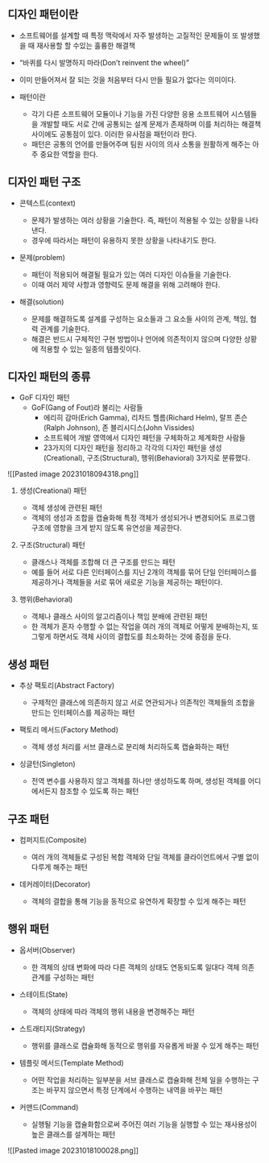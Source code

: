 

## 디자인 패턴이란

* 소프트웨어를 설계할 때 특정 맥락에서 자주 발생하는 고질적인 문제들이 또 발생했을 때 재사용할 할 수있는 훌륭한 해결책
* “바퀴를 다시 발명하지 마라(Don’t reinvent the wheel)”
* 이미 만들어져서 잘 되는 것을 처음부터 다시 만들 필요가 없다는 의미이다.

* 패턴이란
	* 각기 다른 소프트웨어 모듈이나 기능을 가진 다양한 응용 소프트웨어 시스템들을 개발할 때도 서로 간에 공통되는 설계 문제가 존재하며 이를 처리하는 해결책 사이에도 공통점이 있다. 이러한 유사점을 패턴이라 한다.
	* 패턴은 공통의 언어를 만들어주며 팀원 사이의 의사 소통을 원활하게 해주는 아주 중요한 역할을 한다.


## 디자인 패턴 구조
*  콘텍스트(context)
	* 문제가 발생하는 여러 상황을 기술한다. 즉, 패턴이 적용될 수 있는 상황을 나타낸다.
	* 경우에 따라서는 패턴이 유용하지 못한 상황을 나타내기도 한다.

* 문제(problem)
	* 패턴이 적용되어 해결될 필요가 있는 여러 디자인 이슈들을 기술한다.
	* 이때 여러 제약 사항과 영향력도 문제 해결을 위해 고려해야 한다.


* 해결(solution)
	* 문제를 해결하도록 설계를 구성하는 요소들과 그 요소들 사이의 관계, 책임, 협력 관계를 기술한다.
	* 해결은 반드시 구체적인 구현 방법이나 언어에 의존적이지 않으며 다양한 상황에 적용할 수 있는 일종의 템플릿이다.


## 디자인 패턴의 종류
* GoF 디자인 패턴
	* GoF(Gang of Fout)라 불리는 사람들
		* 에리히 감마(Erich Gamma), 리차드 헬름(Richard Helm), 랄프 존슨(Ralph Johnson), 존 블리시디스(John Vissides)
		* 소프트웨어 개발 영역에서 디자인 패턴을 구체화하고 체계화한 사람들
		* 23가지의 디자인 패턴을 정리하고 각각의 디자인 패턴을 생성(Creational), 구조(Structural), 행위(Behavioral) 3가지로 분류했다.



![[Pasted image 20231018094318.png]]


1. 생성(Creational) 패턴
	* 객체 생성에 관련된 패턴
	* 객체의 생성과 조합을 캡슐화해 특정 객체가 생성되거나 변경되어도 프로그램 구조에 영향을 크게 받지 않도록 유연성을 제공한다.

2. 구조(Structural) 패턴
	* 클래스나 객체를 조합해 더 큰 구조를 만드는 패턴
	* 예를 들어 서로 다른 인터페이스를 지닌 2개의 객체를 묶어 단일 인터페이스를 제공하거나 객체들을 서로 묶어 새로운 기능을 제공하는 패턴이다.

3. 행위(Behavioral)
	* 객체나 클래스 사이의 알고리즘이나 책임 분배에 관련된 패턴
	* 한 객체가 혼자 수행할 수 없는 작업을 여러 개의 객체로 어떻게 분배하는지, 또 그렇게 하면서도 객체 사이의 결합도를 최소화하는 것에 중점을 둔다.

## 생성 패턴
* 추상 팩토리(Abstract Factory)
	* 구제적인 클래스에 의존하지 않고 서로 연관되거나 의존적인 객체들의 조합을 만드는 인터페이스를 제공하는 패턴

* 팩토리 메서드(Factory Method)
	* 객체 생성 처리를 서브 클래스로 분리해 처리하도록 캡슐화하는 패턴

* 싱글턴(Singleton)
	* 전역 변수를 사용하지 않고 객체를 하나만 생성하도록 하며, 생성된 객체를 어디에서든지 참조할 수 있도록 하는 패턴


## 구조 패턴
* 컴퍼지트(Composite)
	* 여러 개의 객체들로 구성된 복합 객체와 단일 객체를 클라이언트에서 구별 없이 다루게 해주는 패턴

* 데커레이터(Decorator)
	* 객체의 결합을 통해 기능을 동적으로 유연하게 확장할 수 있게 해주는 패턴


## 행위 패턴
* 옵서버(Observer)
	* 한 객체의 상태 변화에 따라 다른 객체의 상태도 연동되도록 일대다 객체 의존 관계를 구성하는 패턴

* 스테이트(State)
	* 객체의 상태에 따라 객체의 행위 내용을 변경해주는 패턴

* 스트래티지(Strategy)
	* 행위를 클래스로 캡슐화해 동적으로 행위를 자유롭게 바꿀 수 있게 해주는 패턴

* 템플릿 메서드(Template Method)
	* 어떤 작업을 처리하는 일부분을 서브 클래스로 캡슐화해 전체 일을 수행하는 구조는 바꾸지 않으면서 특정 단계에서 수행하는 내역을 바꾸는 패턴

* 커맨드(Command)
	* 실행될 기능을 캡슐화함으로써 주어진 여러 기능을 실행할 수 있는 재사용성이 높은 클래스를 설계하는 패턴

![[Pasted image 20231018100028.png]]